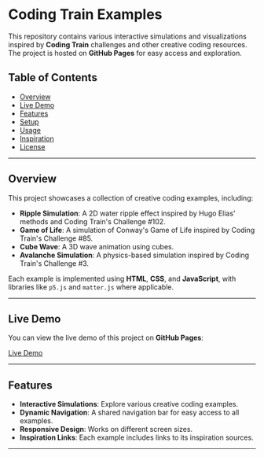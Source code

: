 # Coding Train Examples

This repository contains various interactive simulations and visualizations inspired by **Coding Train** challenges and other creative coding resources. The project is hosted on **GitHub Pages** for easy access and exploration.

## Table of Contents

-   [Overview](#overview)
-   [Live Demo](#live-demo)
-   [Features](#features)
-   [Setup](#setup)
-   [Usage](#usage)
-   [Inspiration](#inspiration)
-   [License](#license)

---

## Overview

This project showcases a collection of creative coding examples, including:

-   **Ripple Simulation**: A 2D water ripple effect inspired by Hugo Elias' methods and Coding Train's Challenge #102.
-   **Game of Life**: A simulation of Conway's Game of Life inspired by Coding Train's Challenge #85.
-   **Cube Wave**: A 3D wave animation using cubes.
-   **Avalanche Simulation**: A physics-based simulation inspired by Coding Train's Challenge #3.

Each example is implemented using **HTML**, **CSS**, and **JavaScript**, with libraries like `p5.js` and `matter.js` where applicable.

---

## Live Demo

You can view the live demo of this project on **GitHub Pages**:

[Live Demo](https://matthewftang.github.io/coding_train/)

---

## Features

-   **Interactive Simulations**: Explore various creative coding examples.
-   **Dynamic Navigation**: A shared navigation bar for easy access to all examples.
-   **Responsive Design**: Works on different screen sizes.
-   **Inspiration Links**: Each example includes links to its inspiration sources.

---
